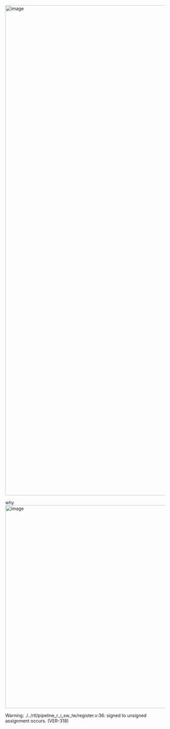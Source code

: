 <img width="1547" alt="image" src="https://github.com/user-attachments/assets/b97309eb-fca9-4d19-b51d-907c2b5946ec">

why 
<img width="641" alt="image" src="https://github.com/user-attachments/assets/12b2d40d-6d08-4170-98a6-1306647715ee">

Warning:  ./../rtl/pipeline_r_i_sw_lw/register.v:36: signed to unsigned assignment occurs. (VER-318)

